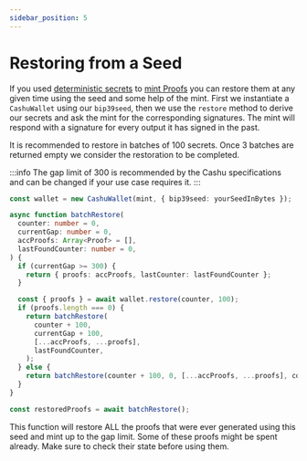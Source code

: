 ```yaml
---
sidebar_position: 5
---
```


# Restoring from a Seed

If you used [deterministic secrets](./deterministic.md) to [mint Proofs](./minting.md) you can restore them at any given time using the seed and some help of the mint.
First we instantiate a `CashuWallet` using our `bip39seed`, then we use the `restore` method to derive our secrets and ask the mint for the corresponding signatures. The mint will respond with a signature for every output it has signed in the past.

It is recommended to restore in batches of 100 secrets. Once 3 batches are returned empty we consider the restoration to be completed.

:::info
The gap limit of 300 is recommended by the Cashu specifications and can be changed if your use case requires it.
:::

```ts
const wallet = new CashuWallet(mint, { bip39seed: yourSeedInBytes });

async function batchRestore(
  counter: number = 0,
  currentGap: number = 0,
  accProofs: Array<Proof> = [],
  lastFoundCounter: number = 0,
) {
  if (currentGap >= 300) {
    return { proofs: accProofs, lastCounter: lastFoundCounter };
  }

  const { proofs } = await wallet.restore(counter, 100);
  if (proofs.length === 0) {
    return batchRestore(
      counter + 100,
      currentGap + 100,
      [...accProofs, ...proofs],
      lastFoundCounter,
    );
  } else {
    return batchRestore(counter + 100, 0, [...accProofs, ...proofs], counter);
  }
}

const restoredProofs = await batchRestore();
```

This function will restore ALL the proofs that were ever generated using this seed and mint up to the gap limit.
Some of these proofs might be spent already. Make sure to check their state before using them.
